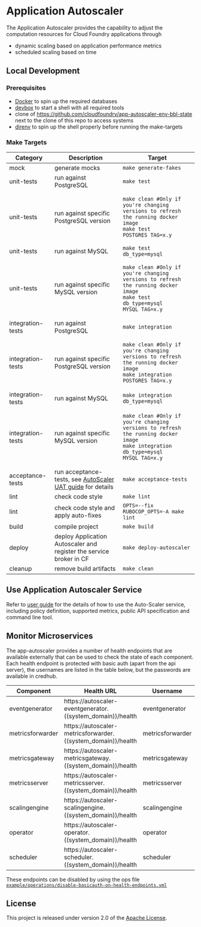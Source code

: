 # Application Autoscaler

The Application Autoscaler provides the capability to adjust the computation resources for Cloud Foundry applications
through

* dynamic scaling based on application performance metrics
* scheduled scaling based on time

## Local Development

### Prerequisites

* [Docker](https://www.docker.com/products/docker-desktop/) to spin up the required databases
* [devbox](https://github.com/jetify-com/devbox) to start a shell with all required tools
* clone of https://github.com/cloudfoundry/app-autoscaler-env-bbl-state next to the clone of this repo to access systems
* [direnv](https://direnv.net/) to spin up the shell properly before running the make-targets

### Make Targets

| Category          | Description                                                                            | Target                                                                                                                                                    |
|-------------------|----------------------------------------------------------------------------------------|-----------------------------------------------------------------------------------------------------------------------------------------------------------|
| mock              | generate mocks                                                                         | `make generate-fakes`                                                                                                                                     |
| unit-tests        | run against PostgreSQL                                                                 | `make test`                                                                                                                                               |
| unit-tests        | run against specific PostgreSQL version                                                | <pre><code>make clean #Only if you're changing versions to refresh the running docker image<br/>make test POSTGRES_TAG=x.y</code></pre>                   |
| unit-tests        | run against MySQL                                                                      | `make test db_type=mysql`                                                                                                                                 |
| unit-tests        | run against specific MySQL version                                                     | <pre><code>make clean #Only if you're changing versions to refresh the running docker image<br/>make test db_type=mysql MYSQL_TAG=x.y</code></pre>        |
| integration-tests | run against PostgreSQL                                                                 | `make integration`                                                                                                                                        |
| integration-tests | run against specific PostgreSQL version                                                | <pre><code>make clean #Only if you're changing versions to refresh the running docker image<br/>make integration POSTGRES_TAG=x.y</code></pre>            |
| integration-tests | run against MySQL                                                                      | `make integration db_type=mysql`                                                                                                                          |
| integration-tests | run against specific MySQL version                                                     | <pre><code>make clean #Only if you're changing versions to refresh the running docker image<br/>make integration db_type=mysql MYSQL_TAG=x.y</code></pre> |
| acceptance-tests  | run acceptance-tests, see [AutoScaler UAT guide](src/acceptance/README.md) for details | `make acceptance-tests`                                                                                                                                   |
| lint              | check code style                                                                       | `make lint`                                                                                                                                               |
| lint              | check code style and apply auto-fixes                                                  | `OPTS=--fix RUBOCOP_OPTS=-A make lint`                                                                                                                    |
| build             | compile project                                                                        | `make build`                                                                                                                                              |
| deploy            | deploy Application Autoscaler and register the service broker in CF                    | `make deploy-autoscaler`                                                                                                                                  |
| cleanup           | remove build artifacts                                                                 | `make clean`                                                                                                                                              |

## Use Application Autoscaler Service

Refer to [user guide](docs/Readme.md) for the details of how to use the Auto-Scaler service, including policy
definition, supported metrics, public API specification and command line tool.

## Monitor Microservices

The app-autoscaler provides a number of health endpoints that are available externally that can be used to check the
state of each component. Each health endpoint is protected with basic auth (apart from the api server), the usernames
are listed in the table below, but the passwords are available in credhub.

| Component        | Health URL                                                   | Username         | Password Key                                 |
|------------------|--------------------------------------------------------------|------------------|----------------------------------------------|
| eventgenerator   | https://autoscaler-eventgenerator.((system_domain))/health   | eventgenerator   | /autoscaler_eventgenerator_health_password   |
| metricsforwarder | https://autoscaler-metricsforwarder.((system_domain))/health | metricsforwarder | /autoscaler_metricsforwarder_health_password |
| metricsgateway   | https://autoscaler-metricsgateway.((system_domain))/health   | metricsgateway   | /autoscaler_metricsgateway_health_password   |
| metricsserver    | https://autoscaler-metricsserver.((system_domain))/health    | metricsserver    | /autoscaler_metricsserver_health_password    |
| scalingengine    | https://autoscaler-scalingengine.((system_domain))/health    | scalingengine    | /autoscaler_scalingengine_health_password    |
| operator         | https://autoscaler-operator.((system_domain))/health         | operator         | /autoscaler_operator_health_password         |
| scheduler        | https://autoscaler-scheduler.((system_domain))/health        | scheduler        | /autoscaler_scheduler_health_password        |

These endpoints can be disabled by using the ops
file [`example/operations/disable-basicauth-on-health-endpoints.yml`](operations/disable-basicauth-on-health-endpoints.yml)

## License

This project is released under version 2.0 of the [Apache License](LICENSE).
